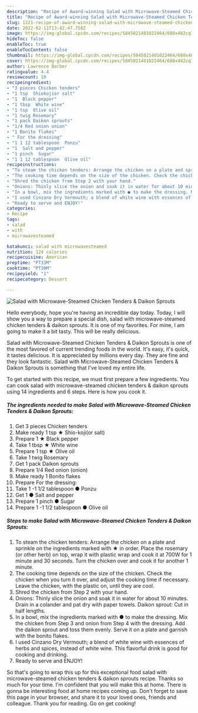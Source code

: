 ```yaml
---
description: "Recipe of Award-winning Salad with Microwave-Steamed Chicken Tenders &amp;amp; Daikon Sprouts"
title: "Recipe of Award-winning Salad with Microwave-Steamed Chicken Tenders &amp;amp; Daikon Sprouts"
slug: 1221-recipe-of-award-winning-salad-with-microwave-steamed-chicken-tenders-and-amp-daikon-sprouts
date: 2022-02-11T13:42:47.758Z
image: https://img-global.cpcdn.com/recipes/5845021401022464/680x482cq70/salad-with-microwave-steamed-chicken-tenders-daikon-sprouts-recipe-main-photo.jpg
hideToc: false
enableToc: true
enableTocContent: false
thumbnail: https://img-global.cpcdn.com/recipes/5845021401022464/680x482cq70/salad-with-microwave-steamed-chicken-tenders-daikon-sprouts-recipe-main-photo.jpg
cover: https://img-global.cpcdn.com/recipes/5845021401022464/680x482cq70/salad-with-microwave-steamed-chicken-tenders-daikon-sprouts-recipe-main-photo.jpg
author: Lawrence Barber
ratingvalue: 4.4
reviewcount: 10
recipeingredient:
- "3 pieces Chicken tenders"
- "1 tsp  Shiokojior salt"
- "1  Black pepper"
- "1 tbsp  White wine"
- "1 tsp  Olive oil"
- "1 twig Rosemary"
- "1 pack Daikon sprouts"
- "1/4 Red onion onion"
- "1 Bonito flakes"
- " For the dressing"
- "1 1 12 tablespoon  Ponzu"
- "1  Salt and pepper"
- "1 pinch  Sugar"
- "1 1 12 tablespoon  Olive oil"
recipeinstructions:
- "To steam the chicken tenders: Arrange the chicken on a plate and sprinkle on the ingredients marked with ★ in order. Place the rosemary (or other herb) on top, wrap it with plastic wrap and cook it at 700W for 1 minute and 30 seconds. Turn the chicken over and cook it for another 1 minute."
- "The cooking time depends on the size of the chicken. Check the chicken when you turn it over, and adjust the cooking time if necessary. Leave the chicken, with the plastic on, until they are cool."
- "Shred the chicken from Step 2 with your hand."
- "Onions: Thinly slice the onion and soak it in water for about 10 minutes. Drain in a colander and pat dry with paper towels. Daikon sprout: Cut in half lengths."
- "In a bowl, mix the ingredients marked with ● to make the dressing. Mix the chicken from Step 3 and onion from Step 4 with the dressing. Add the daikon sprout and toss them evenly.  Serve it on a plate and garnish with the bonito flakes."
- "I used Cinzano Dry Vermouth; a blend of white wine with essences of herbs and spices, instead of white wine. This flavorful drink is good for cooking and drinking."
- "Ready to serve and ENJOY!"
categories:
- Recipe
tags:
- salad
- with
- microwavesteamed

katakunci: salad with microwavesteamed 
nutrition: 124 calories
recipecuisine: American
preptime: "PT33M"
cooktime: "PT30M"
recipeyield: "1"
recipecategory: Dessert

---
```



![Salad with Microwave-Steamed Chicken Tenders &amp; Daikon Sprouts](https://img-global.cpcdn.com/recipes/5845021401022464/680x482cq70/salad-with-microwave-steamed-chicken-tenders-daikon-sprouts-recipe-main-photo.jpg)

Hello everybody, hope you're having an incredible day today. Today, I will show you a way to prepare a special dish, salad with microwave-steamed chicken tenders &amp; daikon sprouts. It is one of my favorites. For mine, I am going to make it a bit tasty. This will be really delicious.

Salad with Microwave-Steamed Chicken Tenders &amp; Daikon Sprouts is one of the most favored of current trending foods in the world. It's easy, it's quick, it tastes delicious. It is appreciated by millions every day. They are fine and they look fantastic. Salad with Microwave-Steamed Chicken Tenders &amp; Daikon Sprouts is something that I've loved my entire life.




To get started with this recipe, we must first prepare a few ingredients. You can cook salad with microwave-steamed chicken tenders &amp; daikon sprouts using 14 ingredients and 6 steps. Here is how you cook it.

<!--inarticleads1-->

##### The ingredients needed to make Salad with Microwave-Steamed Chicken Tenders &amp; Daikon Sprouts:

1. Get 3 pieces Chicken tenders
1. Make ready 1 tsp ★ Shio-koji(or salt)
1. Prepare 1 ★ Black pepper
1. Take 1 tbsp ★ White wine
1. Prepare 1 tsp ★ Olive oil
1. Take 1 twig Rosemary
1. Get 1 pack Daikon sprouts
1. Prepare 1/4 Red onion (onion)
1. Make ready 1 Bonito flakes
1. Prepare  For the dressing:
1. Take 1 -1 1/2 tablespoon ● Ponzu
1. Get 1 ● Salt and pepper
1. Prepare 1 pinch ● Sugar
1. Prepare 1 -1 1/2 tablespoon ● Olive oil




<!--inarticleads2-->

##### Steps to make Salad with Microwave-Steamed Chicken Tenders &amp; Daikon Sprouts:

1. To steam the chicken tenders: Arrange the chicken on a plate and sprinkle on the ingredients marked with ★ in order. Place the rosemary (or other herb) on top, wrap it with plastic wrap and cook it at 700W for 1 minute and 30 seconds. Turn the chicken over and cook it for another 1 minute.
1. The cooking time depends on the size of the chicken. Check the chicken when you turn it over, and adjust the cooking time if necessary. Leave the chicken, with the plastic on, until they are cool.
1. Shred the chicken from Step 2 with your hand.
1. Onions: Thinly slice the onion and soak it in water for about 10 minutes. Drain in a colander and pat dry with paper towels. Daikon sprout: Cut in half lengths.
1. In a bowl, mix the ingredients marked with ● to make the dressing. Mix the chicken from Step 3 and onion from Step 4 with the dressing. Add the daikon sprout and toss them evenly.  Serve it on a plate and garnish with the bonito flakes.
1. I used Cinzano Dry Vermouth; a blend of white wine with essences of herbs and spices, instead of white wine. This flavorful drink is good for cooking and drinking.
1. Ready to serve and ENJOY!



So that's going to wrap this up for this exceptional food salad with microwave-steamed chicken tenders &amp; daikon sprouts recipe. Thanks so much for your time. I'm confident that you will make this at home. There is gonna be interesting food at home recipes coming up. Don't forget to save this page in your browser, and share it to your loved ones, friends and colleague. Thank you for reading. Go on get cooking!
